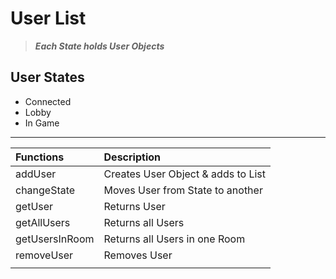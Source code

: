 # User List

> **_Each State holds User Objects_**

## User States

- Connected
- Lobby
- In Game

---

| Functions      | Description                        |
| :------------- | :--------------------------------- |
| addUser        | Creates User Object & adds to List |
| changeState    | Moves User from State to another   |
| getUser        | Returns User                       |
| getAllUsers    | Returns all Users                  |
| getUsersInRoom | Returns all Users in one Room      |
| removeUser     | Removes User                       |
|                |                                    |
